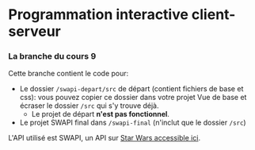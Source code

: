 # Programmation interactive client-serveur
### La branche du cours 9

Cette branche contient le code pour:
- Le dossier `/swapi-depart/src` de départ (contient fichiers de base et css): vous pouvez copier ce dossier dans votre projet Vue de base et écraser le dossier `/src` qui s'y trouve déjà.
    - Le projet de départ **n'est pas fonctionnel**.
- Le projet SWAPI final dans `/swapi-final` (n'inclut que le dossier `/src`)

L'API utilisé est SWAPI, un API sur [Star Wars accessible ici](https://swapi.dev/).

